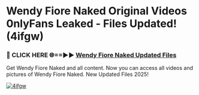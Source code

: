 # Wendy Fiore Naked Original Videos 0nlyFans Leaked - Files Updated! (4ifgw)

<h3>🔴 CLICK HERE 🌐==►► <a href="https://tinyurl.com/up5wt9bj" rel="nofollow">Wendy Fiore Naked Updated Files</a></h3>

Get Wendy Fiore Naked and all content. Now you can access all videos and pictures of Wendy Fiore Naked. New Updated Files 2025!

[![4ifgw](https://i.imgur.com/ABiUzMV.gif)](https://tinyurl.com/up5wt9bj)
